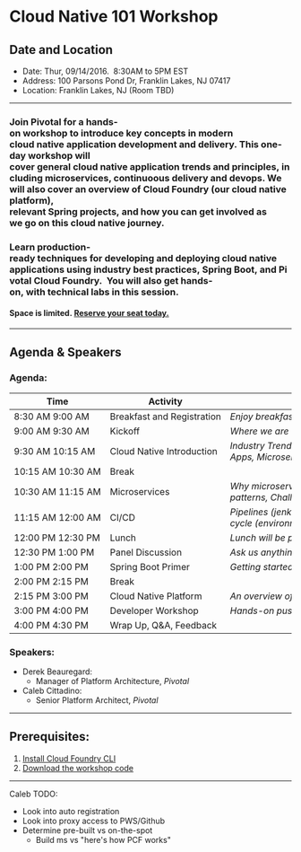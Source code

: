 # Cloud Native 101 Workshop

## Date and Location
* Date: ​Thur, 09/14/2016.  8:30AM to 5PM EST
* Address:​ 100 Parsons Pond Dr, Franklin Lakes, NJ 07417
* Location:​ Franklin Lakes, NJ (Room TBD)

---

### Join Pivotal for a hands­-on workshop to introduce key concepts in modern cloud native application development and delivery. This one­ day workshop will cover general cloud native application trends and principles, including microservices, continuoous delivery and devops. We will also cover an overview of Cloud Foundry (our cloud native platform), relevant Spring projects, and how you can get involved as we go on this cloud native journey. 

### Learn production­ ready techniques for developing and deploying cloud native applications using industry best practices, Spring Boot, and Pivotal Cloud Foundry.  You will also get hands­-on, with technical labs in this session.

#### Space is limited. [Reserve your seat today.]()

---

## Agenda & Speakers

### Agenda:
 
Time | Activity | Details
-----|----------|--------
8:30 AM ­9:00 AM | Breakfast and Registration | *Enjoy breakfast with the team*
9:00 AM ­9:30 AM | Kickoff | *Where we are and where we are going*
9:30 AM ­10:15 AM | Cloud Native Introduction  | *Industry Trends and Overview including: 12 Factor Apps, Microservices and Cloud Platforms*
10:15 AM 10:30 AM | Break
10:30 AM 11:15 AM | Microservices | *Why microservices? Architecture, DDD, Common patterns, Challenges*
11:15 AM 12:00 AM | CI/CD | *Pipelines (jenkings/concourse), all code for release cycle (environments, tests, manual to prod)?*
12:00 PM ­12:30 PM | Lunch | *Lunch will be provided*
12:30 PM ­1:00 PM | Panel Discussion | *Ask us anything!*
1:00 PM ­2:00 PM | Spring Boot Primer | *Getting started with Spring Boot.  Let’s make an app!*
2:00 PM ­2:15 PM | Break
2:15 PM 3:00 PM | Cloud Native Platform | *An overview of PCF and its Architecture*
3:00 PM ­4:00 PM | Developer Workshop | *Hands-on pushing code with PCF*
4:00 PM ­4:30 PM | Wrap Up, Q&A, Feedback

### Speakers:

* Derek Beauregard: 
    * Manager of Platform Architecture, *Pivotal*
* Caleb Cittadino: 
    * Senior Platform Architect, *Pivotal*

---

## Prerequisites:

1. [Install Cloud Foundry CLI](https://docs.cloudfoundry.org/cf-cli/install-go-cli.html)
2. [Download the workshop code]()

---

Caleb TODO:
* Look into auto registration
* Look into proxy access to PWS/Github
* Determine pre-built vs on-the-spot
    * Build ms vs "here's how PCF works"